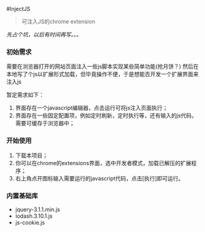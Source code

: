 #InjectJS
> 可注入JS的chrome extension

*先占个坑，以后有时间再写。。。*

### 初始需求
需要在浏览器打开的网站页面注入一些js脚本实现某些简单功能(抢月饼？)
然后在本地写了个js以扩展形式加载，但毕竟操作不便，于是想能否开发一个扩展界面来注入js

暂定需求如下：
1. 界面存在一个javascript编辑器，点击运行可将js注入页面执行；
2. 界面存在一些固定配置项，例如定时刷新，定时执行等，还有输入的js代码，需要可缓存于浏览器中；


### 开始使用
1. 下载本项目；
2. 你可以在chrome的extensions界面，选中开发者模式，加载已解压的扩展程序；
3. 右上角点开图标输入需要运行的javascript代码，点击[执行]即可运行。

### 内置基础库
 - jquery-3.1.1.min.js
 - lodash.3.10.1.js
 - js-cookie.js